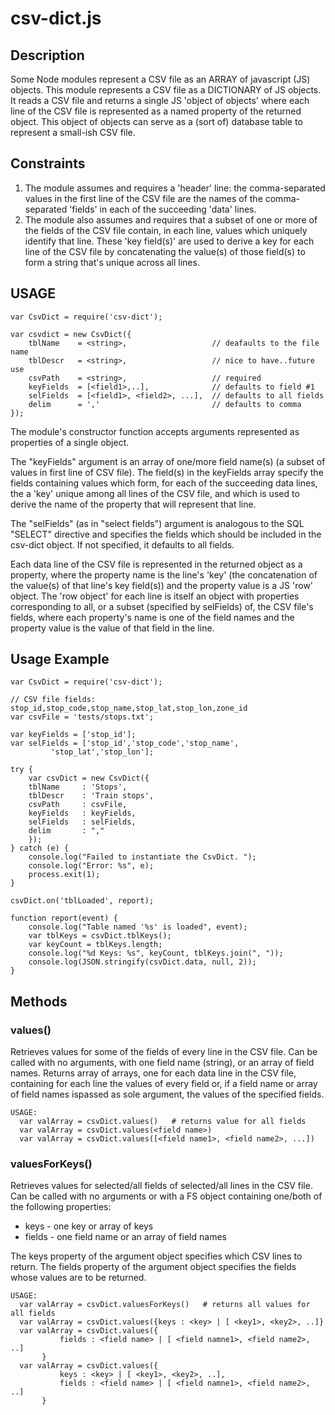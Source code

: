 # csv-dict.js

## Description

Some Node modules represent a CSV file as an ARRAY of javascript (JS)
objects.  This module represents a CSV file as a DICTIONARY of JS
objects.  It reads a CSV file and returns a single JS 'object of
objects' where each line of the CSV file is represented as a named
property of the returned object.  This object of objects can serve as
a (sort of) database table to represent a small-ish CSV file.

## Constraints

1. The module assumes and requires a 'header' line: the
   comma-separated values in the first line of the CSV file are the
   names of the comma-separated 'fields' in each of the succeeding
   'data' lines.
2. The module also assumes and requires that a subset of one or more
   of the fields of the CSV file contain, in each line, values which
   uniquely identify that line.  These 'key field(s)' are used to
   derive a key for each line of the CSV file by concatenating the
   value(s) of those field(s) to form a string that's unique across
   all lines.

## USAGE

    var CsvDict = require('csv-dict');
    
    var csvdict = new CsvDict({
        tblName    = <string>,                   // deafaults to the file name
        tblDescr   = <string>,                   // nice to have..future use
        csvPath    = <string>,                   // required
        keyFields  = [<field1>,..],              // defaults to field #1
        selFields  = [<field1>, <field2>, ...],  // defaults to all fields
        delim      = ','                         // defaults to comma
	});



The module's constructor function accepts arguments represented as
properties of a single object.

The "keyFields" argument is an array of one/more field name(s) (a
subset of values in first line of CSV file).  The field(s) in the
keyFields array specify the fields containing values which form, for
each of the succeeding data lines, the a 'key' unique among all lines
of the CSV file, and which is used to derive the name of the property
that will represent that line.

The "selFields" (as in "select fields") argument is analogous to the
SQL "SELECT" directive and specifies the fields which should be
included in the csv-dict object.  If not specified, it defaults to all
fields.

Each data line of the CSV file is represented in the returned object
as a property, where the property name is the line's 'key' (the
concatenation of the value(s) of that line's key field(s)) and the
property value is a JS 'row' object.  The 'row object' for each line
is itself an object with properties corresponding to all, or a subset
(specified by selFields) of, the CSV file's fields, where each
property's name is one of the field names and the property value is
the value of that field in the line.

## Usage Example

    var CsvDict = require('csv-dict');
    
    // CSV file fields: stop_id,stop_code,stop_name,stop_lat,stop_lon,zone_id
    var csvFile = 'tests/stops.txt';
    
    var keyFields = ['stop_id'];
    var selFields = ['stop_id','stop_code','stop_name',
    		 'stop_lat','stop_lon'];
    
    try {
        var csvDict = new CsvDict({
    	tblName     : 'Stops',
    	tblDescr    : 'Train stops',
    	csvPath     : csvFile,
    	keyFields   : keyFields,
    	selFields   : selFields,
    	delim       : ","
        });
    } catch (e) {
        console.log("Failed to instantiate the CsvDict. ");
        console.log("Error: %s", e);
        process.exit(1);
    }
    
    csvDict.on('tblLoaded', report);
    
    function report(event) {
        console.log("Table named '%s' is loaded", event);
        var tblKeys = csvDict.tblKeys();
        var keyCount = tblKeys.length;
        console.log("%d Keys: %s", keyCount, tblKeys.join(", "));
        console.log(JSON.stringify(csvDict.data, null, 2));
    }

## Methods

### values()

Retrieves values for some of the fields of every line in the CSV file.
Can be called with no arguments, with one field name (string), or an
array of field names.  Returns array of arrays, one for each data line
in the CSV file, containing for each line the values of every field
or, if a field name or array of field names ispassed as sole argument,
the values of the specified fields.

    USAGE:
      var valArray = csvDict.values()   # returns value for all fields
      var valArray = csvDict.values(<field name>)
      var valArray = csvDict.values([<field name1>, <field name2>, ...])

### valuesForKeys()

Retrieves values for selected/all fields of selected/all lines in the
CSV file.  Can be called with no arguments or with a FS object
containing one/both of the following properties:

  - keys - one key or array of keys
  - fields - one field name or an array of field names

The keys property of the argument object specifies which CSV lines to
return.  The fields property of the argument object specifies the
fields whose values are to be returned.


    USAGE:
      var valArray = csvDict.valuesForKeys()   # returns all values for all fields
      var valArray = csvDict.values({keys : <key> | [ <key1>, <key2>, ..]}
      var valArray = csvDict.values({
               fields : <field name> | [ <field namne1>, <field name2>, ..]
	       }
      var valArray = csvDict.values({
               keys : <key> | [ <key1>, <key2>, ..],
               fields : <field name> | [ <field namne1>, <field name2>, ..]
	       }

